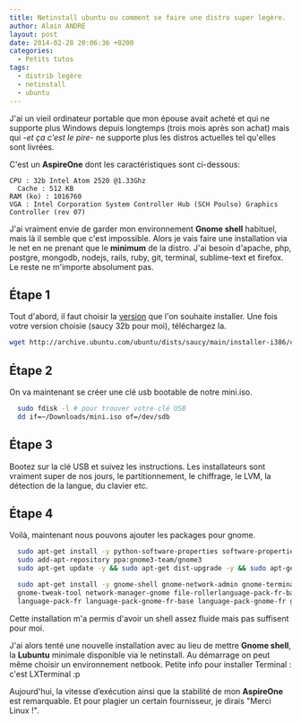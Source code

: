 ```yaml
---
title: Netinstall ubuntu ou comment se faire une distro super legère.
author: Alain ANDRE
layout: post
date: 2014-02-28 20:06:36 +0200
categories:
  - Petits tutos
tags:
  - distrib legère
  - netinstall
  - ubuntu
---
```

J'ai un vieil ordinateur portable que mon épouse avait acheté et qui ne supporte plus Windows depuis longtemps (trois mois après son achat) mais qui -*et ça c'est le pire*- ne supporte plus les distros actuelles tel qu'elles sont livrées.

C'est un **AspireOne** dont les caractéristiques sont ci-dessous:

    CPU : 32b Intel Atom 2520 @1.33Ghz
      Cache : 512 KB
    RAM (ko) : 1016760
    VGA : Intel Corporation System Controller Hub (SCH Poulso) Graphics Controller (rev 07)


J'ai vraiment envie de garder mon environnement **Gnome shell** habituel, mais là il semble que c'est impossible. Alors je vais faire une installation via le net en ne prenant que le **minimum** de la distro. J'ai besoin d'apache, php, postgre, mongodb, nodejs, rails, ruby, git, terminal, sublime-text et firefox. Le reste ne m'importe absolument pas.

## Étape 1

Tout d'abord, il faut choisir la [version][1] que l'on souhaite installer. Une fois votre version choisie (saucy 32b pour moi), téléchargez la.
```bash
wget http://archive.ubuntu.com/ubuntu/dists/saucy/main/installer-i386/current/images/netboot/mini.iso
```

## Étape 2

On va maintenant se créer une clé usb bootable de notre mini.iso.
```bash
  sudo fdisk -l # pour trouver votre clé USB
  dd if=~/Downloads/mini.iso of=/dev/sdb
```

## Étape 3

Bootez sur la clé USB et suivez les instructions. Les installateurs sont vraiment super de nos jours, le partitionnement, le chiffrage, le LVM, la détection de la langue, du clavier etc.

## Étape 4

Voilà, maintenant nous pouvons ajouter les packages pour gnome.
```bash
  sudo apt-get install -y python-software-properties software-properties-common
  sudo add-apt-repository ppa:gnome3-team/gnome3
  sudo apt-get update -y && sudo apt-get dist-upgrade -y && sudo apt-get autoremove -y

  sudo apt-get install -y gnome-shell gnome-network-admin gnome-terminal \
  gnome-tweak-tool network-manager-gnome file-rollerlanguage-pack-fr-base \
  language-pack-fr language-pack-gnome-fr-base language-pack-gnome-fr gdm
```

Cette installation m'a permis d'avoir un shell assez fluide mais pas suffisent pour moi.

J'ai alors tenté une nouvelle installation avec au lieu de mettre **Gnome shell**, la **Lubuntu** minimale disponible via le netinstall. Au démarrage on peut même choisir un environnement netbook. Petite info pour installer Terminal : c'est LXTerminal :p

Aujourd'hui, la vitesse d’exécution ainsi que la stabilité de mon **AspireOne** est remarquable. Et pour plagier un certain fournisseur, je dirais "Merci Linux !".

 [1]: http://archive.ubuntu.com/ubuntu/dists/
